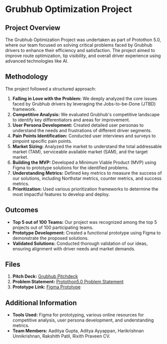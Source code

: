 # Grubhub Optimization Project

## Project Overview
The Grubhub Optimization Project was undertaken as part of Protothon 5.0, where our team focused on solving critical problems faced by Grubhub drivers to enhance their efficiency and satisfaction. The project aimed to improve route optimization, tip visibility, and overall driver experience using advanced technologies like AI.

## Methodology
The project followed a structured approach:
1. **Falling in Love with the Problem:** We deeply analyzed the core issues faced by Grubhub drivers by leveraging the Jobs-to-be-Done (JTBD) framework.
2. **Competitive Analysis:** We evaluated Grubhub's competitive landscape to identify key differentiators and areas for improvement.
3. **User Persona Development:** Created detailed user personas to understand the needs and frustrations of different driver segments.
4. **Pain Points Identification:** Conducted user interviews and surveys to pinpoint specific pain points.
5. **Market Sizing:** Analyzed the market to understand the total addressable market (TAM), serviceable available market (SAM), and the target market.
6. **Building the MVP:** Developed a Minimum Viable Product (MVP) using Figma to prototype solutions for the identified problems.
7. **Understanding Metrics:** Defined key metrics to measure the success of our solutions, including Northstar metrics, counter metrics, and success metrics.
8. **Prioritization:** Used various prioritization frameworks to determine the most impactful features to develop and deploy.

## Outcomes
- **Top 5 out of 100 Teams:** Our project was recognized among the top 5 projects out of 100 participating teams.
- **Prototype Development:** Created a functional prototype using Figma to demonstrate the proposed solutions.
- **Validated Solutions:** Conducted thorough validation of our ideas, ensuring alignment with driver needs and market demands.

## Files
1. **Pitch Deck:** [Grubhub Pitchdeck](https://github.com/rakshith-7/Portfolio/blob/main/Grubhub-Optimization/Grubhub%20Pitchdeck.pdf)
2. **Problem Statement:** [Protothon5.0 Problem Statement](https://github.com/rakshith7/Portfolio/blob/main/GrubhubOptimization/Protothon5.0%20Problem%20Statement.pdf)
3. **Prototype Link:** [Figma Prototype](https://www.figma.com/proto/G3dLfcHEZkaLt9OTmPACjl/Grubhub_Prot?page-id=0%3A1&type=design&node-id=49-63&viewport=1921%2C918%2C0.17&t=wpjU75sr62jsvoOn-1&scaling=scale-down)

## Additional Information
- **Tools Used:** Figma for prototyping, various online resources for competitive analysis, user persona development, and understanding metrics.
- **Team Members:** Aaditya Gupta, Aditya Ayyappan, Harikrishnan Unnikrishnan, Rakshith Patil, Rixith Praveen CV.
